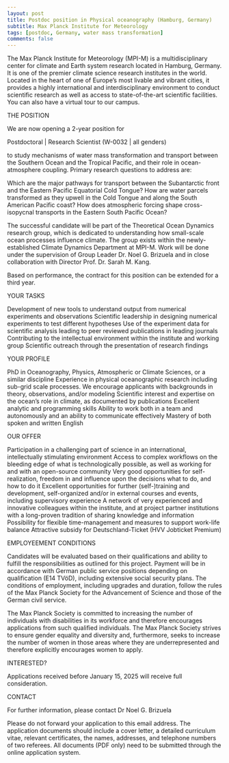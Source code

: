 ```yaml
---
layout: post
title: Postdoc position in Physical oceanography (Hamburg, Germany)
subtitle: Max Planck Institute for Meteorology
tags: [postdoc, Germany, water mass transformation]
comments: false
---
```


The Max Planck Institute for Meteorology (MPI-M) is a multidisciplinary center for climate and Earth system research located in Hamburg, Germany. It is one of the premier climate science research institutes in the world. Located in the heart of one of Europe’s most livable and vibrant cities, it provides a highly international and interdisciplinary environment to conduct scientific research as well as access to state-of-the-art scientific facilities. You can also have a virtual tour to our campus.


THE POSITION

We are now opening a 2-year position for


Postdoctoral | Research Scientist (W-0032 | all genders)


to study mechanisms of water mass transformation and transport between the Southern Ocean and the Tropical Pacific, and their role in ocean-atmosphere coupling. Primary research questions to address are:

Which are the major pathways for transport between the Subantarctic front and the Eastern Pacific Equatorial Cold Tongue?
How are water parcels transformed as they upwell in the Cold Tongue and along the South American Pacific coast?
How does atmospheric forcing shape cross-isopycnal transports in the Eastern South Pacific Ocean?



The successful candidate will be part of the Theoretical Ocean Dynamics research group, which is dedicated to understanding how small-scale ocean processes influence climate. The group exists within the newly-established Climate Dynamics Department at MPI-M. Work will be done under the supervision of Group Leader Dr. Noel G. Brizuela and in close collaboration with Director Prof. Dr. Sarah M. Kang.

Based on performance, the contract for this position can be extended for a third year.


YOUR TASKS

Development of new tools to understand output from numerical experiments and observations
Scientific leadership in designing numerical experiments to test different hypotheses
Use of the experiment data for scientific analysis leading to peer reviewed publications in leading journals
Contributing to the intellectual environment within the institute and working group
Scientific outreach through the presentation of research findings


YOUR PROFILE

PhD in Oceanography, Physics, Atmospheric or Climate Sciences, or a similar discipline
Experience in physical oceanographic research including sub-grid scale processes. We encourage applicants with backgrounds in theory, observations, and/or modeling
Scientific interest and expertise on the ocean’s role in climate, as documented by publications
Excellent analytic and programming skills
Ability to work both in a team and autonomously and an ability to communicate effectively
Mastery of both spoken and written English


OUR OFFER

Participation in a challenging part of science in an international, intellectually stimulating environment
Access to complex workflows on the bleeding edge of what is technologically possible, as well as working for and with an open-source community
Very good opportunities for self-realization, freedom in and influence upon the decisions what to do, and how to do it
Excellent opportunities for further (self-)training and development, self-organized and/or in external courses and events, including supervisory experience
A network of very experienced and innovative colleagues within the institute, and at project partner institutions with a long-proven tradition of sharing knowledge and information
Possibility for flexible time-management and measures to support work-life balance
Attractive subsidy for Deutschland-Ticket (HVV Jobticket Premium)


EMPLOYEEMENT CONDITIONS

Candidates will be evaluated based on their qualifications and ability to fulfill the responsibilities as outlined for this project. Payment will be in accordance with German public service positions depending on qualification (E14 TVöD), including extensive social security plans. The conditions of employment, including upgrades and duration, follow the rules of the Max Planck Society for the Advancement of Science and those of the German civil service.



The Max Planck Society is committed to increasing the number of individuals with disabilities in its workforce and therefore encourages applications from such qualified individuals. The Max Planck Society strives to ensure gender equality and diversity and, furthermore, seeks to increase the number of women in those areas where they are underrepresented and therefore explicitly encourages women to apply.

INTERESTED?

Applications received before January 15, 2025 will receive full consideration.



CONTACT

For further information, please contact Dr Noel G. Brizuela

Please do not forward your application to this email address. The application documents should include a cover letter, a detailed curriculum vitae, relevant certificates, the names, addresses, and telephone numbers of two referees. All documents (PDF only) need to be submitted through the online application system.
